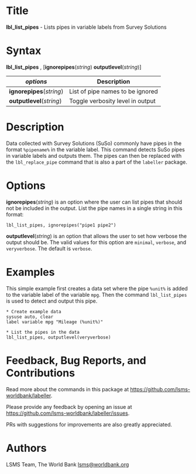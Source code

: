 # Title

__lbl_list_pipes__ - Lists pipes in variable labels from Survey Solutions

# Syntax

__lbl_list_pipes__ , [__**ig**norepipes__(_string_) __**out**putlevel__(_string_)]

| _options_ | Description |
|-----------|-------------|
| __**ig**norepipes__(_string_) | List of pipe names to be ignored |
| __**out**putlevel__(_string_) | Toggle verbosity level in output |

# Description

Data collected with Survey Solutions (SuSo) commonly have pipes
in the format `%pipename%` in the variable label.
This command detects SuSo pipes in variable labels and outputs them.
The pipes can then be replaced with the `lbl_replace_pipe` command that
is also a part of the `labeller` package.

# Options

__**ig**norepipes__(_string_) is an option where the user can list pipes
that should not be included in the output.
List the pipe names in a single string in this format:

```
lbl_list_pipes, ignorepipes("pipe1 pipe2")
```

__**out**putlevel__(_string_) is an option that allows the user to
set how verbose the output should be.
The valid values for this option are
`minimal`, `verbose`, and `veryverbose`.
The default is `verbose`.

# Examples

This simple example first creates a data set where the pipe `%unit%` is
added to the variable label of the variable `mpg`.
Then the command `lbl_list_pipes` is used to detect and output this pipe.

```
* Create example data
sysuse auto, clear
label variable mpg "Mileage (%unit%)"

* List the pipes in the data
lbl_list_pipes, outputlevel(veryverbose)

```

# Feedback, Bug Reports, and Contributions

Read more about the commands in this package at https://github.com/lsms-worldbank/labeller.

Please provide any feedback by opening an issue at https://github.com/lsms-worldbank/labeller/issues.

PRs with suggestions for improvements are also greatly appreciated.

# Authors

LSMS Team, The World Bank lsms@worldbank.org

